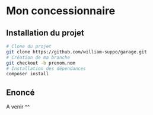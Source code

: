 # Mon concessionnaire

## Installation du projet

```bash
# Clone du projet
git clone https://github.com/william-suppo/garage.git
# Création de ma branche
git checkout -b prenom.nom
# Installation des dépendances
composer install
```

## Enoncé

A venir ^^

